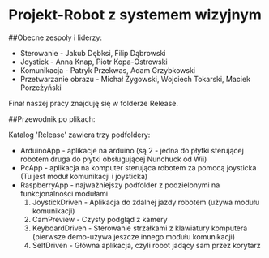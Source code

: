 ﻿# Projekt-Robot z systemem wizyjnym

##Obecne zespoły i liderzy:

* Sterowanie - Jakub Dębksi, Filip Dąbrowski
* Joystick - Anna Knap, Piotr Kopa-Ostrowski
* Komunikacja - Patryk Przekwas, Adam Grzybkowski
* Przetwarzanie obrazu - Michał Żygowski, Wojciech Tokarski, Maciek Porzeżyński

Finał naszej pracy znajduję się w folderze Release.

##Przewodnik po plikach:

Katalog 'Release' zawiera trzy podfoldery:
* ArduinoApp - aplikacje na arduino (są 2 - jedna do płytki sterującej robotem druga do płytki obsługującej Nunchuck od Wii)
* PcApp - aplikacja na komputer sterująca robotem za pomocą joysticka (Tu jest moduł komunikacji i joysticka)
* RaspberryApp - najważniejszy podfolder z podzielonymi na funkcjonalności modułami
  1. JoystickDriven - Aplikacja do zdalnej jazdy robotem (używa modułu komunikacji)
  2. CamPreview - Czysty podgląd z kamery
  3. KeyboardDriven - Sterowanie strzałkami z klawiatury komputera (pierwsze demo-używa jeszcze innego modułu komunikacji)
  4. SelfDriven - Główna aplikacja, czyli robot jadący sam przez korytarz 


